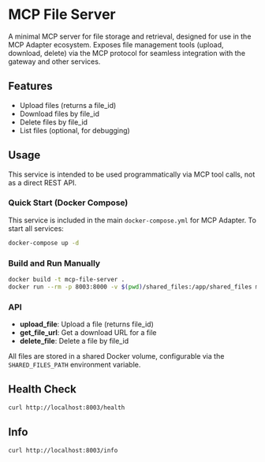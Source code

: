 # MCP File Server

A minimal MCP server for file storage and retrieval, designed for use in the MCP Adapter ecosystem. Exposes file management tools (upload, download, delete) via the MCP protocol for seamless integration with the gateway and other services.

## Features
- Upload files (returns a file_id)
- Download files by file_id
- Delete files by file_id
- List files (optional, for debugging)

## Usage

This service is intended to be used programmatically via MCP tool calls, not as a direct REST API.

### Quick Start (Docker Compose)

This service is included in the main `docker-compose.yml` for MCP Adapter. To start all services:

```bash
docker-compose up -d
```

### Build and Run Manually

```bash
docker build -t mcp-file-server .
docker run --rm -p 8003:8000 -v $(pwd)/shared_files:/app/shared_files mcp-file-server
```

### API

- **upload_file**: Upload a file (returns file_id)
- **get_file_url**: Get a download URL for a file
- **delete_file**: Delete a file by file_id

All files are stored in a shared Docker volume, configurable via the `SHARED_FILES_PATH` environment variable.

## Health Check

```bash
curl http://localhost:8003/health
```

## Info

```bash
curl http://localhost:8003/info
```

